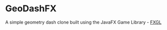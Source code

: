 # GeoDashFX
A simple geometry dash clone built using the JavaFX Game Library - [FXGL](https://github.com/AlmasB/FXGL)